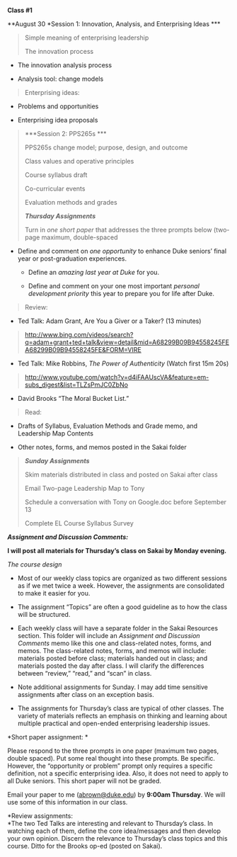 **Class \#1**

**August 30 *Session 1: Innovation, Analysis, and Enterprising Ideas ***

> Simple meaning of enterprising leadership
>
> The innovation process

-   The innovation analysis process

-   Analysis tool: change models

> Enterprising ideas:

-   Problems and opportunities

-   Enterprising idea proposals

> ***Session 2: PPS265s ***
>
> PPS265s change model; purpose, design, and outcome
>
> Class values and operative principles
>
> Course syllabus draft
>
> Co-curricular events
>
> Evaluation methods and grades
>
> ***Thursday Assignments***
>
> Turn in *one short paper* that addresses the three prompts below (two-page maximum, double-spaced

-   Define and comment on *one opportunity* to enhance Duke seniors’ final year or post-graduation experiences.

    -   Define an *amazing last year at Duke* for you.

    -   Define and comment on your one most important *personal development priority* this year to prepare you for life after Duke.

> Review:

-   Ted Talk: Adam Grant, Are You a Giver or a Taker? (13 minutes)

> <http://www.bing.com/videos/search?q=adam+grant+ted+talk&view=detail&mid=A68299B09B94558245FEA68299B09B94558245FE&FORM=VIRE>

-   Ted Talk: Mike Robbins, *The Power of Authenticity* (Watch first 15m 20s)

> <http://www.youtube.com/watch?v=d4iFAAUscVA&feature=em-subs_digest&list=TLZsPmJC0ZbNo>

-   David Brooks “The Moral Bucket List.”

> Read:

-   Drafts of Syllabus, Evaluation Methods and Grade memo, and Leadership Map Contents

-   Other notes, forms, and memos posted in the Sakai folder

> ***Sunday Assignments***
>
> Skim materials distributed in class and posted on Sakai after class
>
> Email Two-page Leadership Map to Tony
>
> Schedule a conversation with Tony on Google.doc before September 13
>
> Complete EL Course Syllabus Survey

***Assignment and Discussion Comments:***

**I will post all materials for Thursday’s class on Sakai by Monday evening.**

*The course design*

-   Most of our weekly class topics are organized as two different sessions as if we met twice a week. However, the assignments are consolidated to make it easier for you.

-   The assignment “Topics” are often a good guideline as to how the class will be structured.

-   Each weekly class will have a separate folder in the Sakai Resources section. This folder will include an *Assignment and Discussion Comments* memo like this one and class-related notes, forms, and memos. The class-related notes, forms, and memos will include: materials posted before class; materials handed out in class; and materials posted the day after class. I will clarify the differences between “review,” “read,” and “scan” in class.

-   Note additional assignments for Sunday. I may add time sensitive assignments after class on an exception basis.

-   The assignments for Thursday’s class are typical of other classes. The variety of materials reflects an emphasis on thinking and learning about multiple practical and open-ended enterprising leadership issues.

*Short paper assignment: *

Please respond to the three prompts in one paper (maximum two pages, double spaced). Put some real thought into these prompts. Be specific. However, the “opportunity or problem” prompt only requires a specific definition, not a specific enterprising idea. Also, it does not need to apply to all Duke seniors. This short paper will not be graded.

Email your paper to me (<abrown@duke.edu>) by **9:00am Thursday**. We will use some of this information in our class.

*Review assignments:  
*The two Ted Talks are interesting and relevant to Thursday’s class. In watching each of them, define the core idea/messages and then develop your own opinion. Discern the relevance to Thursday’s class topics and this course. Ditto for the Brooks op-ed (posted on Sakai).
